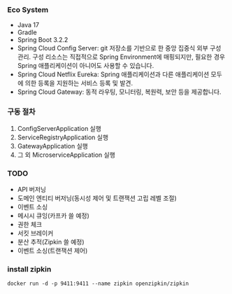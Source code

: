 ### Eco System
- Java 17
- Gradle
- Spring Boot 3.2.2
- Spring Cloud Config Server: git 저장소를 기반으로 한 중앙 집중식 외부 구성 관리. 구성 리소스는 직접적으로 Spring Environment에 매핑되지만, 필요한 경우 Spring 애플리케이션이 아니어도 사용할 수 있습니다.
- Spring Cloud Netflix Eureka: Spring 애플리케이션과 다른 애플리케이션 모두에 의한 등록을 지원하는 서비스 등록 및 발견.
- Spring Cloud Gateway: 동적 라우팅, 모니터링, 복원력, 보안 등을 제공합니다.

### 구동 절차
1. ConfigServerApplication 실행
2. ServiceRegistryApplication 실행
3. GatewayApplication 실행
4. 그 외 MicroserviceApplication 실행

### TODO
- API 버저닝
- 도메인 엔티티 버저닝(동시성 제어 및 트랜잭션 고립 레벨 조절)
- 이벤트 소싱
- 메시시 큐잉(카프카 쓸 예정)
- 권한 체크
- 서킷 브레이커
- 분산 추적(Zipkin 쓸 예정)
- 이벤트 소싱(트랜잭션 제어)

### install zipkin
```shell
docker run -d -p 9411:9411 --name zipkin openzipkin/zipkin
```
